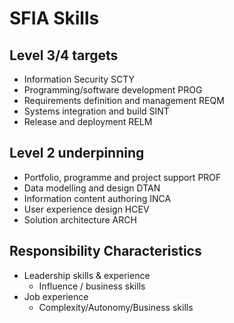 # SFIA Skills

## Level 3/4 targets

- Information Security SCTY
- Programming/software development PROG
- Requirements definition and management REQM
- Systems integration and build SINT
- Release and deployment RELM

## Level 2 underpinning

- Portfolio, programme and project support PROF
- Data modelling and design DTAN
- Information content authoring INCA
- User experience design HCEV
- Solution architecture ARCH

## Responsibility Characteristics

- Leadership skills & experience
  - Influence / business skills
- Job experience
  - Complexity/Autonomy/Business skills
